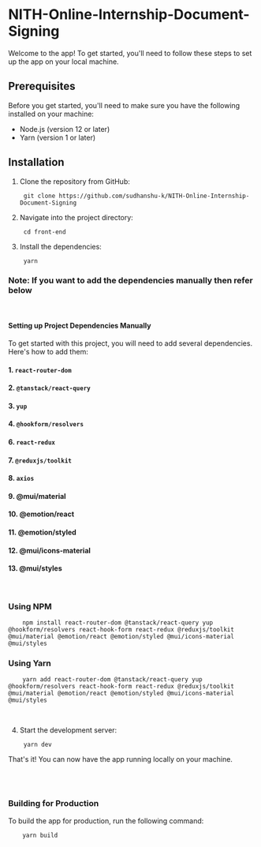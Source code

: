 # NITH-Online-Internship-Document-Signing

Welcome to the app! To get started, you'll need to follow these steps to set up the app on your local machine.

## Prerequisites

Before you get started, you'll need to make sure you have the following installed on your machine:

- Node.js (version 12 or later)
- Yarn (version 1 or later)

## Installation

1. Clone the repository from GitHub:

        git clone https://github.com/sudhanshu-k/NITH-Online-Internship-Document-Signing

2. Navigate into the project directory:

        cd front-end

3. Install the dependencies:

        yarn

### Note: If you want to add the dependencies manually then refer below

<br>

#### Setting up Project Dependencies Manually

To get started with this project, you will need to add several dependencies. Here's how to add them:

#### 1. `react-router-dom`

#### 2. `@tanstack/react-query`

#### 3. `yup`

#### 4. `@hookform/resolvers`

#### 6. `react-redux`

#### 7. `@reduxjs/toolkit`

#### 8. `axios`

#### 9. @mui/material

#### 10. @emotion/react

#### 11. @emotion/styled

#### 12. @mui/icons-material

#### 13. @mui/styles

<br>

### Using NPM

        npm install react-router-dom @tanstack/react-query yup @hookform/resolvers react-hook-form react-redux @reduxjs/toolkit @mui/material @emotion/react @emotion/styled @mui/icons-material @mui/styles

### Using Yarn

        yarn add react-router-dom @tanstack/react-query yup @hookform/resolvers react-hook-form react-redux @reduxjs/toolkit @mui/material @emotion/react @emotion/styled @mui/icons-material @mui/styles

<br>

4. Start the development server:

        yarn dev

That's it! You can now have the app running locally on your machine.

<br>
<br>

### Building for Production

To build the app for production, run the following command:

        yarn build